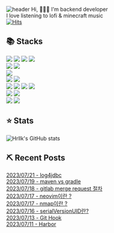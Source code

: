 
<!-- header -->
![header](https://capsule-render.vercel.app/api?type=transparent&color=auto&height=300&section=header&text=:\)&fontSize=90)
Hi, 🙋🏻‍♂️ I'm backend developer <br>
I love listening to lofi & minecraft music <br>
[![Hits](https://hits.seeyoufarm.com/api/count/incr/badge.svg?url=https%3A%2F%2Fgithub.com%2Fhrllk%2F&count_bg=%23D4E7F0&title_bg=%2378BBD8&icon=&icon_color=%23B8B8B8&title=hits&edge_flat=false)](https://hits.seeyoufarm.com)

## 📚 Stacks 
<div>
  <img src="https://img.shields.io/badge/HTML5-E34F26?style=flat-square&logo=HTML5&logoColor=white"/>
  <img src="https://img.shields.io/badge/CSS3-1572B6?style=flat-square&logo=CSS3&logoColor=white"/>
  <img src="https://img.shields.io/badge/JavaScript-F7DF1E?style=flat-square&logo=JavaScript&logoColor=white"/>
  <img src="https://img.shields.io/badge/JQuery-0769AD?style=flat-square&logo=JQuery&logoColor=white"/>
</div>
<div>
  <img src="https://img.shields.io/badge/Java-007396?style=flat-square&logo=Java&logoColor=white"/> 
  <img src="https://img.shields.io/badge/Spring-6DB33F?style=flat-square&logo=Spring&logoColor=white"/>
</div>
<img src="https://img.shields.io/badge/RabbitMQ-FF6600?style=flat-square&logo=RabbitMQ&logoColor=white"/>
<div>
  <img src="https://img.shields.io/badge/MariaDB-003545?style=flat-square&logo=MariaDB&logoColor=white"/> 
  <img src="https://img.shields.io/badge/MySQL-4479A1?style=flat-square&logo=MySQL&logoColor=white"/> 
</div>
<div>
  <img src="https://img.shields.io/badge/Jenkins-D24939?style=flat-square&logo=Jenkins&logoColor=white"/> 
  <img src="https://img.shields.io/badge/AmazonEC2-FF9900?style=flat-square&logo=AmazonEC2&logoColor=white"/> 
  <img src="https://img.shields.io/badge/AmazonS3-569A31?style=flat-square&logo=AmazonS3&logoColor=white"/> 
  <img src="https://img.shields.io/badge/AmazonRDS-527FFF?style=flat-square&logo=AmazonRDS&logoColor=white"/> 
</div>
<div>
  <img src="https://img.shields.io/badge/GitHub-181717?style=flat-square&logo=GitHub&logoColor=white"/> 
  <img src="https://img.shields.io/badge/Confluence-172B4D?style=flat-square&logo=Confluence&logoColor=white"/> 
</div>
<div>
  <img src="https://img.shields.io/badge/JetBrains-000000?style=flat-square&logo=JetBrains&logoColor=white"/> 
  <img src="https://img.shields.io/badge/Neovim-57A143?style=flat-square&logo=Neovim&logoColor=white"/> 
</div>
 

## ⭐️ Stats
![Hrllk's GitHub stats](https://github-readme-stats.vercel.app/api?username=hrllk&show_icons=true&theme=merko)

## ⛏️ Recent Posts
[2023/07/21 - log4jdbc](https://hrllk.github.io//java/framework/log4jdbc/) <br/>
[2023/07/19 - maven vs gradle](https://hrllk.github.io//modernsoftware/maven-vs-gradle/) <br/>
[2023/07/18 - gitlab merge request 절차](https://hrllk.github.io//modernsoftware/gitlab-api-merge-request/) <br/>
[2023/07/17 - neovim이란 ?](https://hrllk.github.io//network/neovim/) <br/>
[2023/07/17 - nmap이란 ?](https://hrllk.github.io//network/nmap/) <br/>
[2023/07/16 - serialVersionUID란?](https://hrllk.github.io//modernsoftware/serialVerionUID/) <br/>
[2023/07/13 - Git Hook](https://hrllk.github.io//git-hook/) <br/>
[2023/07/11 - Harbor](https://hrllk.github.io//harbor/) <br/>
